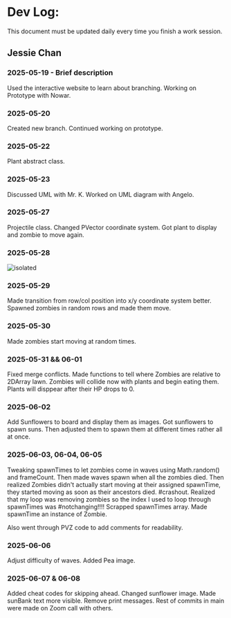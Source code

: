 # Dev Log:

This document must be updated daily every time you finish a work session.

## Jessie Chan

### 2025-05-19 - Brief description
Used the interactive website to learn about branching.
Working on Prototype with Nowar.

### 2025-05-20
Created new branch. Continued working on prototype.

### 2025-05-22
Plant abstract class.

### 2025-05-23
Discussed UML with Mr. K. Worked on UML diagram with Angelo. 

### 2025-05-27
Projectile class. Changed PVector coordinate system. Got plant to display and zombie to move again. 

### 2025-05-28
<img src="IMG_0723.png" alt="isolated" />

### 2025-05-29
Made transition from row/col position into x/y coordinate system better. Spawned zombies in random rows and made them move.

### 2025-05-30
Made zombies start moving at random times. 

### 2025-05-31 && 06-01
Fixed merge conflicts. Made functions to tell where Zombies are relative to 2DArray lawn. Zombies will collide now with plants and begin eating them. Plants will disppear after their HP drops to 0. 

### 2025-06-02
Add Sunflowers to board and display them as images. Got sunflowers to spawn suns. Then adjusted them to spawn them at different times rather all at once. 


### 2025-06-03, 06-04, 06-05
Tweaking spawnTimes to let zombies come in waves using Math.random() and frameCount. Then made waves spawn when all the zombies died. Then realized Zombies didn't actually start moving at their assigned spawnTime, they started moving as soon as their ancestors died. #crashout. Realized that my loop was removing zombies so the index I used to loop through spawnTimes was #notchanging!!!! Scrapped spawnTimes array. Made spawnTime an instance of Zombie. 

Also went through PVZ code to add comments for readability.

### 2025-06-06
Adjust difficulty of waves. Added Pea image.

### 2025-06-07 & 06-08
Added cheat codes for skipping ahead. Changed sunflower image. Made sunBank text more visible. Remove print messages. Rest of commits in main were made on Zoom call with others.

